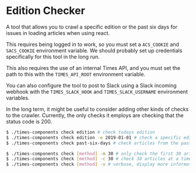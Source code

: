 # Edition Checker

A tool that allows you to crawl a specific edition or the past six days for issues in loading articles when using react.

This requires being logged in to work, so you must set a `ACS_COOKIE` and `SACS_COOKIE` environment variable. We should probably set up credentials specifically for this tool in the long run.

This also requires the use of an internal Times API, and you must set the path to this with the `TIMES_API_ROOT` environment variable.

You can also configure the tool to post to Slack using a Slack incoming webhook with the `TIMES_SLACK_HOOK` and `TIMES_SLACK_USERNAME` environment variables.

In the long term, it might be useful to consider adding other kinds of checks to the crawler. Currently, the only checks it employs are checking that the status code is 200.

```bash
$ ./times-components check edition # check todays edition
$ ./times-components check edition -e 2019-01-01 # check a specific edition
$ ./times-components check past-six-days # check articles from the past six days

$ ./times-components check [method] -m 30 # only check the first 30 articles
$ ./times-components check [method] -c 30 # check 30 articles at a time
$ ./times-components check [method] -v # verbose, display more information
```
